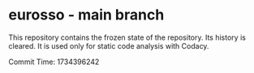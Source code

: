 # eurosso - main branch

This repository contains the frozen state of the repository.
Its history is cleared. It is used only for static code
analysis with Codacy.

Commit Time: 1734396242